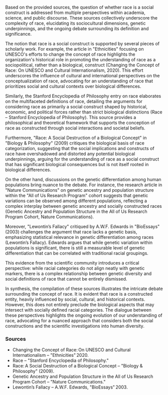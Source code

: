 <!-- 
Generated by: chatgpt
Prompt type: sources
Generated at: 2025-06-07T00:32:51.098071
-->

Based on the provided sources, the question of whether race is a social construct is addressed from multiple perspectives within academia, science, and public discourse. These sources collectively underscore the complexity of race, elucidating its sociocultural dimensions, genetic underpinnings, and the ongoing debate surrounding its definition and significance.

The notion that race is a social construct is supported by several pieces of scholarly work. For example, the article in "Ethnicities" focusing on UNESCO's efforts to change the concept of race highlights the organization's historical role in promoting the understanding of race as a sociopolitical, rather than a biological, construct (Changing the Concept of Race: On UNESCO and Cultural Internationalism, 2020). This effort underscores the influence of cultural and international perspectives on the conceptualization of race, advocating for an understanding of race that prioritizes social and cultural contexts over biological differences.

Similarly, the Stanford Encyclopedia of Philosophy entry on race elaborates on the multifaceted definitions of race, detailing the arguments for considering race as primarily a social construct shaped by historical, economic, and political forces rather than strict biological distinctions (Race – Stanford Encyclopedia of Philosophy). This source provides a philosophical and theoretical framework that supports the conception of race as constructed through social interactions and societal beliefs.

Furthermore, "Race: A Social Destruction of a Biological Concept" in "Biology & Philosophy" (2009) critiques the biological basis of race categorization, suggesting that the social implications and constructs of race have overshadowed and distorted any potential biological underpinnings, arguing for the understanding of race as a social construct that has significant biological consequences but is not itself rooted in biological differences.

On the other hand, discussions on the genetic differentiation among human populations bring nuance to the debate. For instance, the research article in "Nature Communications" on genetic ancestry and population structure within the "All of Us Research Program" cohort suggests that genetic variations can be observed among different populations, reflecting a complex interplay between genetic ancestry and socially constructed races (Genetic Ancestry and Population Structure in the All of Us Research Program Cohort, Nature Communications).

Moreover, "Lewontin’s Fallacy" critiqued by A.W.F. Edwards in "BioEssays" (2003) challenges the argument that race lacks a genetic basis, emphasizing statistical relevance in genetic differentiation among races (Lewontin’s Fallacy). Edwards argues that while genetic variation within populations is significant, there is still a measurable level of genetic differentiation that can be correlated with traditional racial groupings.

This evidence from the scientific community introduces a critical perspective: while racial categories do not align neatly with genetic markers, there is a complex relationship between genetic diversity and social definitions of race that cannot be entirely dismissed.

In synthesis, the compilation of these sources illustrates the intricate debate surrounding the concept of race. It is evident that race is a constructed entity, heavily influenced by social, cultural, and historical contexts. However, this does not entirely preclude the biological aspects that may intersect with socially defined racial categories. The dialogue between these perspectives highlights the ongoing evolution of our understanding of race, advocating for a nuanced approach that considers both the social constructions and the scientific investigations into human diversity.

### Sources

- Changing the Concept of Race: On UNESCO and Cultural Internationalism – "Ethnicities" 2020.
- Race – "Stanford Encyclopedia of Philosophy."
- Race: A Social Destruction of a Biological Concept – "Biology & Philosophy" (2009).
- Genetic Ancestry and Population Structure in the All of Us Research Program Cohort – "Nature Communications."
- Lewontin’s Fallacy – A.W.F. Edwards, "BioEssays" 2003.